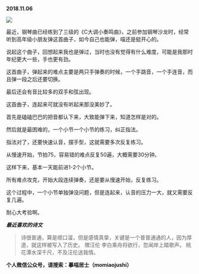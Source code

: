 
          
            
**2018.11.06**



![](//upload-images.jianshu.io/upload_images/51001-6d841db9c63be91e.JPG)




最近，钢琴曲已经练到了三级的《C大调小奏鸣曲》，之前参加钢琴沙龙时，经常听到高年级小朋友弹这首曲子，如今自己也能弹，喵还是挺开心的。

说起这个曲子，回想起来我也是弹过，当时也没有觉得有什么难度，可能是我那时年纪更大一些，手也更有劲。

这首曲子，弹起来的难点主要是两只手弹奏的时候，一个手跳音，一个手连音，而且弹一段之后还要切换。

最后还会有音比较多的双手和弦出现。

这首曲子，连起来可就没有听起来那没美妙了。

首先是磕磕巴巴的把音都认下来，大致能弹下来，知道怎样是对的。

然后就是最困难的，一个小节一个小节的练习，纠正指法。

指法对了，还要快速认音，摆手型，这就需要多次反复练习。

从慢速开始，节拍75，容易错的难点反复50遍，大概需要30分钟。

这样下来，基本一天能前进1-2个小节。

所有难点攻克，开始大段连续弹奏，还是要从慢速开始，反复练习。

这个过程中，一个小节单独弹没问题，但是连起来，认音的压力一大，就又需要反复几遍。

耐心大考验啊。


***最近喜欢的诗文***
>诗很普通，算是顺口溜，但是感情真挚，关键是一个普普通通的人，因为厚道，就这样被写入了历史。
赠汪伦
李白乘舟将欲行，忽闻岸上踏歌声。
桃花潭水深千尺，不及汪伦送我情。




**个人微信公众号，请搜索：摹喵居士（momiaojushi）**

          
        